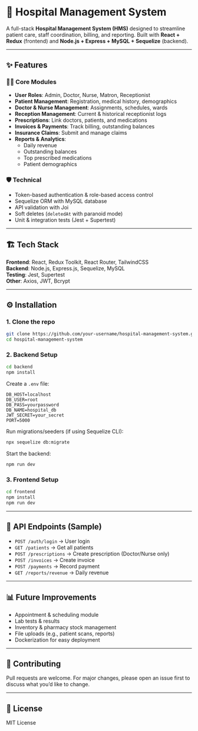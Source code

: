 # 🏥 Hospital Management System  

A full-stack **Hospital Management System (HMS)** designed to streamline patient care, staff coordination, billing, and reporting. Built with **React + Redux** (frontend) and **Node.js + Express + MySQL + Sequelize** (backend).  

---

## ✨ Features  
### 👩‍⚕️ Core Modules  
- **User Roles**: Admin, Doctor, Nurse, Matron, Receptionist  
- **Patient Management**: Registration, medical history, demographics  
- **Doctor & Nurse Management**: Assignments, schedules, wards  
- **Reception Management**: Current & historical receptionist logs  
- **Prescriptions**: Link doctors, patients, and medications  
- **Invoices & Payments**: Track billing, outstanding balances  
- **Insurance Claims**: Submit and manage claims  
- **Reports & Analytics**:  
  - Daily revenue  
  - Outstanding balances  
  - Top prescribed medications  
  - Patient demographics  

### 🛡 Technical  
- Token-based authentication & role-based access control  
- Sequelize ORM with MySQL database  
- API validation with Joi  
- Soft deletes (`deletedAt` with paranoid mode)  
- Unit & integration tests (Jest + Supertest)  

---

## 🏗 Tech Stack  
**Frontend**: React, Redux Toolkit, React Router, TailwindCSS  
**Backend**: Node.js, Express.js, Sequelize, MySQL  
**Testing**: Jest, Supertest  
**Other**: Axios, JWT, Bcrypt  

---

## ⚙️ Installation  

### 1. Clone the repo  
```bash
git clone https://github.com/your-username/hospital-management-system.git
cd hospital-management-system
```

### 2. Backend Setup  
```bash
cd backend
npm install
```

Create a `.env` file:  
```env
DB_HOST=localhost
DB_USER=root
DB_PASS=yourpassword
DB_NAME=hospital_db
JWT_SECRET=your_secret
PORT=5000
```

Run migrations/seeders (if using Sequelize CLI):  
```bash
npx sequelize db:migrate
```

Start the backend:  
```bash
npm run dev
```

### 3. Frontend Setup  
```bash
cd frontend
npm install
npm run dev
```

---

## 📡 API Endpoints (Sample)  
- `POST /auth/login` → User login  
- `GET /patients` → Get all patients  
- `POST /prescriptions` → Create prescription (Doctor/Nurse only)  
- `POST /invoices` → Create invoice  
- `POST /payments` → Record payment  
- `GET /reports/revenue` → Daily revenue  

---

## 📊 Future Improvements  
- Appointment & scheduling module  
- Lab tests & results  
- Inventory & pharmacy stock management  
- File uploads (e.g., patient scans, reports)  
- Dockerization for easy deployment  

---

## 🤝 Contributing  
Pull requests are welcome. For major changes, please open an issue first to discuss what you’d like to change.  

---

## 📜 License  
MIT License  
